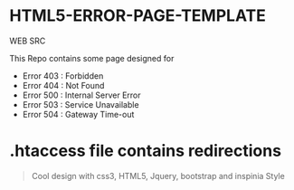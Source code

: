 # HTML5-ERROR-PAGE-TEMPLATE
WEB SRC

This Repo contains some page designed for 
 - Error 403 : Forbidden
 - Error 404 : Not Found
 - Error 500 : Internal Server Error
 - Error 503 : Service Unavailable
 - Error 504 : Gateway Time-out
 
# .htaccess file contains redirections
 
> Cool design with css3, HTML5, Jquery, bootstrap and inspinia Style
